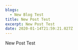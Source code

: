 ```yaml
---
blogs:
  - New Blog Test
title: New Post Test
excerpt: New Post Test
date: 2020-01-14T21:59:21.027Z
---
```

New Post Test
